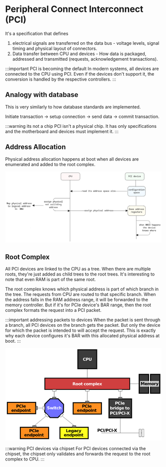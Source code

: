 # Peripheral Connect Interconnect (PCI)

It's a specification that defines

1. electrical signals are transferred on the data bus - voltage levels, signal timing and physical layout of connectors.
2. Data transfer between CPU and devices - How data is packaged, addressed and transmitted (requests, acknowledgement transactions).

:::important PCI is becoming the default
In modern systems, all devices are connected to the CPU using PCI.
Even if the devices don't support it, the conversion is handled by the respective controllers.
:::

## Analogy with database

This is very similarly to how database standards are implemented.

Initiate transaction -> setup connection -> send data -> commit transaction.

:::warning its not a chip
PCI isn't a physical chip.
It has only specifications and the motherboard and devices must implement it.
:::

## Address Allocation

Physical address allocation happens at boot when all devices are enumerated
and added to the root complex.

![address-mapping](../../static/img/device-address-mapping.excalidraw.png)

## Root Complex

All PCI devices are linked to the CPU as a tree.
When there are multiple roots, they're just added as child trees to the root trees.
It's interesting to note that even RAM is part of the same root.

The root complex knows which physical address is part of which branch in the tree.
The requests from CPU are routed to that specific branch.
When the address falls in the RAM address range, it will be forwarded to the memory controller.
But if it's for PCIe device's BAR range, then the root complex formats the request into a PCI packet.

:::important addressing packets to devices
When the packet is sent through a branch,
all PCI devices on the branch gets the packet.
But only the device for which the packet is intended to will accept the request.
This is exactly why each device configures it's BAR with this allocated physical address at boot.
:::

![wiki-root-complex](../../static/img/pci-root-complex.png)

:::warning PCI devices via chipset
For PCI devices connected via the chipset,
the chipset only validates and forwards the request to the root complex to CPU.
:::
